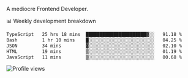 A mediocre Frontend Developer.

📊 Weekly development breakdown
<!--START_SECTION:waka-->

```txt
TypeScript   25 hrs 18 mins  ██████████████████████▓░░   91.18 %
Bash         1 hr 10 mins    █░░░░░░░░░░░░░░░░░░░░░░░░   04.25 %
JSON         34 mins         ▓░░░░░░░░░░░░░░░░░░░░░░░░   02.10 %
HTML         19 mins         ▒░░░░░░░░░░░░░░░░░░░░░░░░   01.19 %
JavaScript   11 mins         ▒░░░░░░░░░░░░░░░░░░░░░░░░   00.68 %
```

<!--END_SECTION:waka-->

<img src="https://gpvc.arturio.dev/iqbalfasri" alt="Profile views"/>
